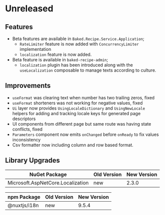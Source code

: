 # Unreleased

## Features

- Beta features are available in `Baked.Recipe.Service.Application`;
  - `RateLimiter` feature is now added with `ConcurrencyLimiter` implementation
  - `localization` feature is now added.
- Beta feature is available in `baked-recipe-admin`;
  - `localization` plugin has been introduced along with the `useLocalization`
    composable to manage texts according to culture.

## Improvements

- `useFormat` was clearing text when number has two trailing zeros, fixed
- `useFormat` shorteners was not working for negative values, fixed
- `Ui` layer now provides `UsingLocaleDictionary` and `UsingNewLocale` helpers
  for adding and tracking locale keys for generated page descriptors
- UI components from different page but same route was having state conflicts,
  fixed
- `Parameters` component now emits `onChanged` before `onReady` to fix values
  inconsistency
- Csv formatter now including column and row based format.

## Library Upgrades

| NuGet Package                                  | Old Version | New Version |
| ---                                            | ---         | ---         |
| Microsoft.AspNetCore.Localization              | new         | 2.3.0       |

| npm Package          | Old Version | New Version |
| ---                  | ---         | ---         |
| @nuxtjs/i18n         | new         | 9.5.4       |
